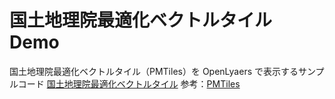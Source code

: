 # 国土地理院最適化ベクトルタイル Demo

国土地理院最適化ベクトルタイル（PMTiles）を OpenLyaers で表示するサンプルコード
[国土地理院最適化ベクトルタイル](https://github.com/gsi-cyberjapan/optimal_bvmap?tab=readme-ov-file)
参考：[PMTiles](https://github.com/protomaps/PMTiles/blob/main/openlayers/README.md)
